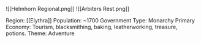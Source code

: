 ![[Helmhorn Regional.png]]
![[Arbiters Rest.png]]

Region: [[Elythra]]
Population: ~1700
Government Type: Monarchy
Primary Economy: Tourism, blacksmithing, baking, leatherworking, treasure, potions.
Theme: Adventure